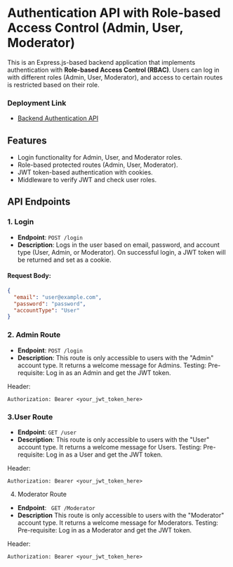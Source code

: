 # Authentication API with Role-based Access Control (Admin, User, Moderator)

This is an Express.js-based backend application that implements authentication with **Role-based Access Control (RBAC)**. Users can log in with different roles (Admin, User, Moderator), and access to certain routes is restricted based on their role.

### Deployment Link 
- [Backend Authentication API](https://backend-task-authentication-authorization.onrender.com)

## Features

- Login functionality for Admin, User, and Moderator roles.
- Role-based protected routes (Admin, User, Moderator).
- JWT token-based authentication with cookies.
- Middleware to verify JWT and check user roles.

## API Endpoints

### 1. Login

- **Endpoint**: `POST /login`
- **Description**: Logs in the user based on email, password, and account type (User, Admin, or Moderator). On successful login, a JWT token will be returned and set as a cookie.

#### Request Body:

```json
{
  "email": "user@example.com",
  "password": "password",
  "accountType": "User"
}
```

### 2. Admin Route

- **Endpoint**:  `POST /login`
- **Description**: This route is only accessible to users with the "Admin" account type. It returns a welcome message for Admins.
Testing:
Pre-requisite: Log in as an Admin and get the JWT token.

Header:
```
Authorization: Bearer <your_jwt_token_here>
```

### 3.User Route
- **Endpoint**: `GET /user`
- **Description**: This route is only accessible to users with the "User" account type. It returns a welcome message for Users.
Testing:
Pre-requisite: Log in as a User and get the JWT token.

Header:
```
Authorization: Bearer <your_jwt_token_here>
```


4. Moderator Route
- **Endpoint**: ` GET /Moderator`
- **Description** This route is only accessible to users with the "Moderator" account type. It returns a welcome message for Moderators.
Testing:
Pre-requisite: Log in as a Moderator and get the JWT token.

Header:
```
Authorization: Bearer <your_jwt_token_here>
```